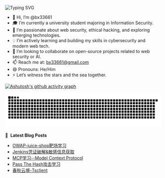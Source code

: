 ![Typing SVG](https://readme-typing-svg.demolab.com/?lines=I'm+BX)

- 👋 Hi, I’m @bx33661  
- 🎓 I’m currently a university student majoring in Information Security.  
- 🔐 I’m passionate about web security, ethical hacking, and exploring emerging technologies.  
- 💡 I’m actively learning and building my skills in cybersecurity and modern web tech.  
- 🤝 I’m looking to collaborate on open-source projects related to web security or AI.  
- 📫 Reach me at: bx33661@gmail.com  
- 😄 Pronouns: He/Him  
- ⚡ Let’s witness the stars and the sea together.  


[![Ashutosh's github activity graph](https://github-readme-activity-graph.vercel.app/graph?username=bx33661&bg_color=fffff0&color=708090&line=24292e&point=24292e&area=true&hide_border=true)](https://github.com/ashutosh00710/github-readme-activity-graph)


<picture>
  <source media="(prefers-color-scheme: dark)" srcset="https://raw.githubusercontent.com/bx33661/bx33661/output/github-contribution-grid-snake-dark.svg">
  <source media="(prefers-color-scheme: light)" srcset="https://raw.githubusercontent.com/bx33661/bx33661/output/github-contribution-grid-snake.svg">
  <img alt="github contribution grid snake animation" src="https://raw.githubusercontent.com/bx33661/bx33661/output/github-contribution-grid-snake.svg">
</picture>

📕 &nbsp;**Latest Blog Posts**
<!-- BLOG-POST-LIST:START -->
- [OWAP-juice-shop靶场学习](https://www.bx33661.com/blog/juice-shop/)
- [Jenkins凭证破解&amp;敏感信息获取](https://www.bx33661.com/blog/jenkins-credential-crack/)
- [MCP学习--Model Context Protocol](https://www.bx33661.com/blog/mcp1/)
- [Pass The Hash攻击学习](https://www.bx33661.com/blog/passthehash/)
- [春秋云境-Tsclient](https://www.bx33661.com/blog/tsclient/)
<!-- BLOG-POST-LIST:END -->

